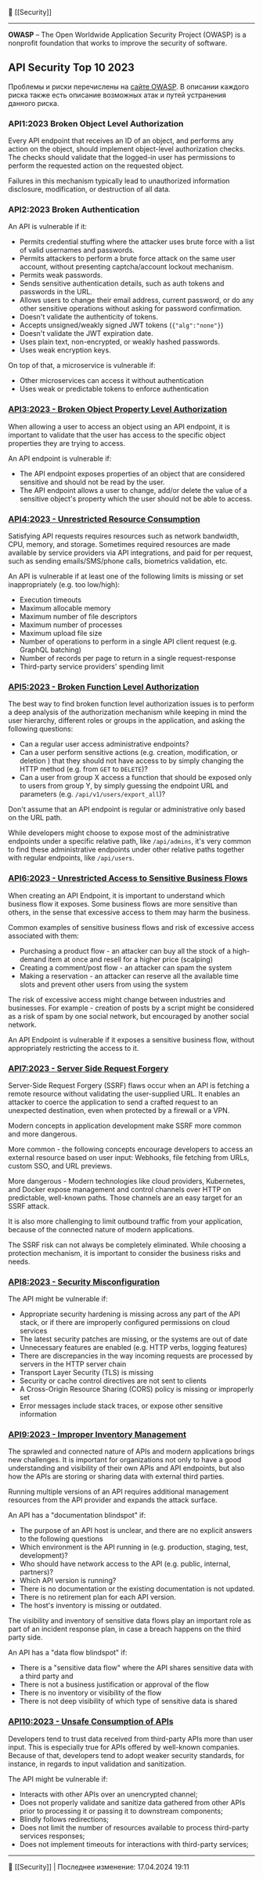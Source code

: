 🔗 [[Security]]

----
**OWASP** – The Open Worldwide Application Security Project (OWASP) is a nonprofit foundation that works to improve the security of software.

## API Security Top 10 2023

Проблемы и риски перечислены на [сайте OWASP](https://owasp.org/www-project-api-security/). В описании каждого риска также есть описание возможных атак и путей устранения данного риска.

### API1:2023 Broken Object Level Authorization

Every API endpoint that receives an ID of an object, and performs any action on the object, should implement object-level authorization checks. The checks should validate that the logged-in user has permissions to perform the requested action on the requested object.

Failures in this mechanism typically lead to unauthorized information disclosure, modification, or destruction of all data.

### API2:2023 Broken Authentication

An API is vulnerable if it:

- Permits credential stuffing where the attacker uses brute force with a list of valid usernames and passwords.
- Permits attackers to perform a brute force attack on the same user account, without presenting captcha/account lockout mechanism.
- Permits weak passwords.
- Sends sensitive authentication details, such as auth tokens and passwords in the URL.
- Allows users to change their email address, current password, or do any other sensitive operations without asking for password confirmation.
- Doesn't validate the authenticity of tokens.
- Accepts unsigned/weakly signed JWT tokens (`{"alg":"none"}`)
- Doesn't validate the JWT expiration date.
- Uses plain text, non-encrypted, or weakly hashed passwords.
- Uses weak encryption keys.

On top of that, a microservice is vulnerable if:

- Other microservices can access it without authentication
- Uses weak or predictable tokens to enforce authentication

### [API3:2023 - Broken Object Property Level Authorization](https://owasp.org/API-Security/editions/2023/en/0xa3-broken-object-property-level-authorization/)

When allowing a user to access an object using an API endpoint, it is important to validate that the user has access to the specific object properties they are trying to access.

An API endpoint is vulnerable if:

- The API endpoint exposes properties of an object that are considered sensitive and should not be read by the user.
- The API endpoint allows a user to change, add/or delete the value of a sensitive object's property which the user should not be able to access.

### [API4:2023 - Unrestricted Resource Consumption](https://owasp.org/API-Security/editions/2023/en/0xa4-unrestricted-resource-consumption/)

Satisfying API requests requires resources such as network bandwidth, CPU, memory, and storage. Sometimes required resources are made available by service providers via API integrations, and paid for per request, such as sending emails/SMS/phone calls, biometrics validation, etc.

An API is vulnerable if at least one of the following limits is missing or set inappropriately (e.g. too low/high):

- Execution timeouts
- Maximum allocable memory
- Maximum number of file descriptors
- Maximum number of processes
- Maximum upload file size
- Number of operations to perform in a single API client request (e.g. GraphQL batching)
- Number of records per page to return in a single request-response
- Third-party service providers' spending limit

### [API5:2023 - Broken Function Level Authorization](https://owasp.org/API-Security/editions/2023/en/0xa5-broken-function-level-authorization/)

The best way to find broken function level authorization issues is to perform a deep analysis of the authorization mechanism while keeping in mind the user hierarchy, different roles or groups in the application, and asking the following questions:

- Can a regular user access administrative endpoints?
- Can a user perform sensitive actions (e.g. creation, modification, or deletion ) that they should not have access to by simply changing the HTTP method (e.g. from `GET` to `DELETE`)?
- Can a user from group X access a function that should be exposed only to users from group Y, by simply guessing the endpoint URL and parameters (e.g. `/api/v1/users/export_all`)?

Don't assume that an API endpoint is regular or administrative only based on the URL path.

While developers might choose to expose most of the administrative endpoints under a specific relative path, like `/api/admins`, it's very common to find these administrative endpoints under other relative paths together with regular endpoints, like `/api/users`.

### [API6:2023 - Unrestricted Access to Sensitive Business Flows](https://owasp.org/API-Security/editions/2023/en/0xa6-unrestricted-access-to-sensitive-business-flows/)

When creating an API Endpoint, it is important to understand which business flow it exposes. Some business flows are more sensitive than others, in the sense that excessive access to them may harm the business.

Common examples of sensitive business flows and risk of excessive access associated with them:

- Purchasing a product flow - an attacker can buy all the stock of a high-demand item at once and resell for a higher price (scalping)
- Creating a comment/post flow - an attacker can spam the system
- Making a reservation - an attacker can reserve all the available time slots and prevent other users from using the system

The risk of excessive access might change between industries and businesses. For example - creation of posts by a script might be considered as a risk of spam by one social network, but encouraged by another social network.

An API Endpoint is vulnerable if it exposes a sensitive business flow, without appropriately restricting the access to it.

### [API7:2023 - Server Side Request Forgery](https://owasp.org/API-Security/editions/2023/en/0xa7-server-side-request-forgery/)

Server-Side Request Forgery (SSRF) flaws occur when an API is fetching a remote resource without validating the user-supplied URL. It enables an attacker to coerce the application to send a crafted request to an unexpected destination, even when protected by a firewall or a VPN.

Modern concepts in application development make SSRF more common and more dangerous.

More common - the following concepts encourage developers to access an external resource based on user input: Webhooks, file fetching from URLs, custom SSO, and URL previews.

More dangerous - Modern technologies like cloud providers, Kubernetes, and Docker expose management and control channels over HTTP on predictable, well-known paths. Those channels are an easy target for an SSRF attack.

It is also more challenging to limit outbound traffic from your application, because of the connected nature of modern applications.

The SSRF risk can not always be completely eliminated. While choosing a protection mechanism, it is important to consider the business risks and needs.

### [API8:2023 - Security Misconfiguration](https://owasp.org/API-Security/editions/2023/en/0xa8-security-misconfiguration/)

The API might be vulnerable if:

- Appropriate security hardening is missing across any part of the API stack, or if there are improperly configured permissions on cloud services
- The latest security patches are missing, or the systems are out of date
- Unnecessary features are enabled (e.g. HTTP verbs, logging features)
- There are discrepancies in the way incoming requests are processed by servers in the HTTP server chain
- Transport Layer Security (TLS) is missing
- Security or cache control directives are not sent to clients
- A Cross-Origin Resource Sharing (CORS) policy is missing or improperly set
- Error messages include stack traces, or expose other sensitive information

### [API9:2023 - Improper Inventory Management](https://owasp.org/API-Security/editions/2023/en/0xa9-improper-inventory-management/)

The sprawled and connected nature of APIs and modern applications brings new challenges. It is important for organizations not only to have a good understanding and visibility of their own APIs and API endpoints, but also how the APIs are storing or sharing data with external third parties.

Running multiple versions of an API requires additional management resources from the API provider and expands the attack surface.

An API has a "documentation blindspot" if:

- The purpose of an API host is unclear, and there are no explicit answers to the following questions
- Which environment is the API running in (e.g. production, staging, test, development)?
- Who should have network access to the API (e.g. public, internal, partners)?
- Which API version is running?
- There is no documentation or the existing documentation is not updated.
- There is no retirement plan for each API version.
- The host's inventory is missing or outdated.

The visibility and inventory of sensitive data flows play an important role as part of an incident response plan, in case a breach happens on the third party side.

An API has a "data flow blindspot" if:

- There is a "sensitive data flow" where the API shares sensitive data with a third party and
- There is not a business justification or approval of the flow
- There is no inventory or visibility of the flow
- There is not deep visibility of which type of sensitive data is shared

### [API10:2023 - Unsafe Consumption of APIs](https://owasp.org/API-Security/editions/2023/en/0xaa-unsafe-consumption-of-apis/)

Developers tend to trust data received from third-party APIs more than user input. This is especially true for APIs offered by well-known companies. Because of that, developers tend to adopt weaker security standards, for instance, in regards to input validation and sanitization.

The API might be vulnerable if:

- Interacts with other APIs over an unencrypted channel;
- Does not properly validate and sanitize data gathered from other APIs prior to processing it or passing it to downstream components;
- Blindly follows redirections;
- Does not limit the number of resources available to process third-party services responses;
- Does not implement timeouts for interactions with third-party services;



----
📂 [[Security]] | Последнее изменение: 17.04.2024 19:11